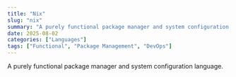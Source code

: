 ```yaml
---
title: "Nix"
slug: "nix"
summary: "A purely functional package manager and system configuration language."
date: 2025-08-02
categories: ["Languages"]
tags: ["Functional", "Package Management", "DevOps"]
---
```


A purely functional package manager and system configuration language.
